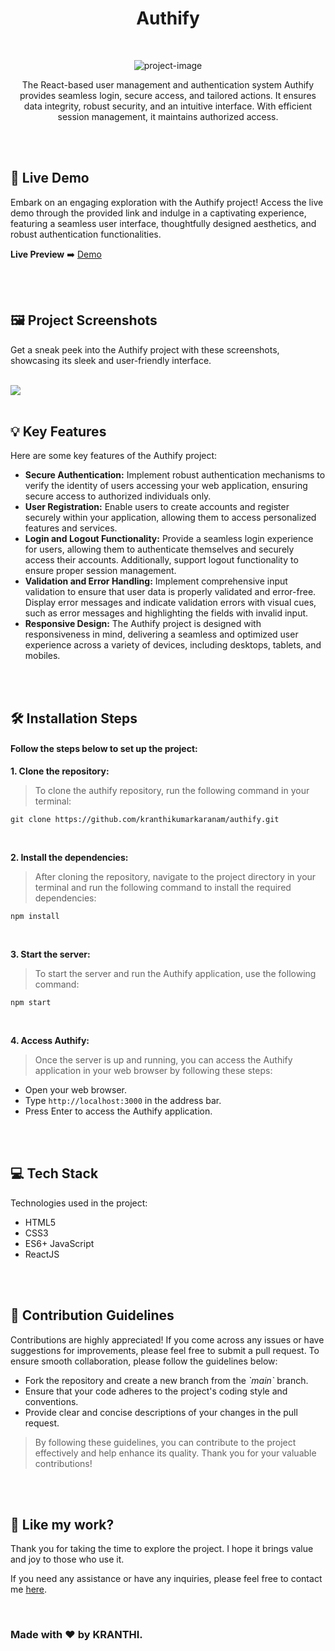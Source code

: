 <h1 align="center" id="title">Authify</h1>

<br>

<p align="center"><img src="https://socialify.git.ci/kranthikumarkaranam/authify/image?description=1&amp;descriptionEditable=Ensuring%20Secure%20User%20Experience%3A%20Implementing%20Authentication%20and%20%0AAuthorization%20in%20React%0A&amp;font=Raleway&amp;language=1&amp;name=1&amp;owner=1&amp;pattern=Overlapping%20Hexagons&amp;theme=Auto" alt="project-image"></p>

<p align="center" id="description" > The React-based user management and authentication system Authify provides seamless login, secure access, and tailored actions. It ensures data integrity, robust security, and an intuitive interface. With efficient session management, it maintains authorized access.</p>

<br>
<br>

<h2>🚀 Live Demo</h2>

<p>Embark on an engaging exploration with the Authify project! Access the live demo through the provided link and indulge in a captivating experience, featuring a seamless user interface, thoughtfully designed aesthetics, and robust authentication functionalities. </p>

**Live Preview** ➡️ <a href="https://kranthikumarkaranam.github.io/authify/" target="_blank" rel="noopener noreferrer">Demo</a>

<br>
<br>

<h2>🖼️ Project Screenshots</h2>

<p>Get a sneak peek into the Authify project with these screenshots, showcasing its sleek and user-friendly interface.</p>

<br>


<img src="https://raw.githubusercontent.com/kranthikumarkaranam/authify/main/Authify.png" width="auto" height="auto">
  
<br>
<br>

<h2>💡 Key Features</h2>

Here are some key features of the Authify project:

* __Secure Authentication:__ Implement robust authentication mechanisms to verify the identity of users accessing your web application, ensuring secure access to authorized individuals only.
* __User Registration:__ Enable users to create accounts and register securely within your application, allowing them to access personalized features and services.
* __Login and Logout Functionality:__  Provide a seamless login experience for users, allowing them to authenticate themselves and securely access their accounts. Additionally, support logout functionality to ensure proper session management.
* __Validation and Error Handling:__  Implement comprehensive input validation to ensure that user data is properly validated and error-free. Display error messages and indicate validation errors with visual cues, such as error messages and highlighting the fields with invalid input.
* __Responsive Design:__ The Authify project is designed with responsiveness in mind, delivering a seamless and optimized user experience across a variety of devices, including desktops, tablets, and mobiles.

<br>
<br>

<h2>🛠️ Installation Steps</h2>
<h4>Follow the steps below to set up the project:</h4>

<p style="font-weight: bold;">1. Clone the repository:</p>

> To clone the authify repository, run the following command in your terminal:

```
git clone https://github.com/kranthikumarkaranam/authify.git
```

<br>

<p style="font-weight: bold;">2. Install the dependencies:</p>

> After cloning the repository, navigate to the project directory in your terminal and run the following command to install the required dependencies:

```
npm install
```

<br>

<p style="font-weight: bold;">3. Start the server:</p>

> To start the server and run the Authify application, use the following command:


```
npm start
```

<br>

<p style="font-weight: bold;">4. Access Authify:</p>

> Once the server is up and running, you can access the Authify application in your web browser by following these steps:

* Open your web browser.
* Type `http://localhost:3000` in the address bar.
* Press Enter to access the Authify application.

<br>
<br>

<h2>💻 Tech Stack</h2>

Technologies used in the project:

* HTML5
* CSS3
* ES6+ JavaScript
* ReactJS

<br>
<br>

<h2>🍰 Contribution Guidelines</h2>

Contributions are highly appreciated! If you come across any issues or have suggestions for improvements, please feel free to submit a pull request. To ensure smooth collaboration, please follow the guidelines below:

* Fork the repository and create a new branch from the _\`main\`_ branch.
* Ensure that your code adheres to the project's coding style and conventions.
* Provide clear and concise descriptions of your changes in the pull request.

> By following these guidelines, you can contribute to the project effectively and help enhance its quality. Thank you for your valuable contributions!

<br>
<br>

<h2>💖 Like my work?</h2>

<P>Thank you for taking the time to explore the project. I hope it brings value and joy to those who use it.</P>

<p>If you need any assistance or have any inquiries, please feel free to contact me <a href="mailto:2019271@iiitdmj.ac.in" target="_blank" rel="noopener noreferrer">here</a>.</p>

<br>

<h3>Made with ❤️ by KRANTHI.</h3>

<br>
